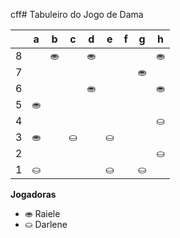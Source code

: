 cff# Tabuleiro do Jogo de Dama

|   | a | b | c | d | e | f | g | h |
|---|---|---|---|---|---|---|---|---|
| 8 |   | ⛂ |   | ⛂ |   |  |   | ⛂ |
| 7 | |   | |   |	 |   | ⛂ |   |
| 6 |   |  	|   |⛂  |   |  |   | ⛂ |
| 5 |  ⛂ |   |  	 |   |   |   |  |   |
| 4 |   |  	 |   |  		 |   |  	 |   | ⛀	  |
| 3 | ⛂	 |	   | ⛀ |   | ⛀	 |   |  |   |
| 2 |   |  |   |  	|   |  |   | ⛀ |
| 1 | ⛀ |   |  |   | ⛀ |   | ⛀ |   |

**Jogadoras**


- ⛂ Raiele
- ⛀ Darlene